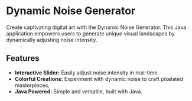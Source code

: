 # Dynamic Noise Generator

Create captivating digital art with the Dynamic Noise Generator. This Java application empowers users to generate unique visual landscapes by dynamically adjusting noise intensity.

## Features

- **Interactive Slider:** Easily adjust noise intensity in real-time.
- **Colorful Creations:** Experiment with dynamic noise to craft pixelated masterpieces,
- **Java Powered:** Simple and versatile, built with Java.

